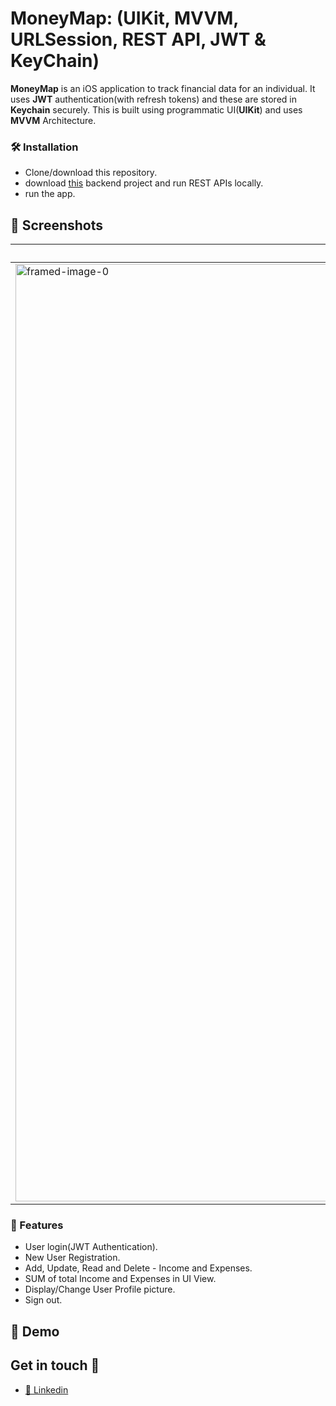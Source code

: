 # MoneyMap: (UIKit, MVVM, URLSession, REST API, JWT & KeyChain)

**MoneyMap** is an iOS application to track financial data for an individual. It uses **JWT** authentication(with refresh tokens) and these are stored in **Keychain** securely. This is built using programmatic UI(**UIKit**) and uses **MVVM** Architecture.


### 🛠 Installation

- Clone/download this repository.
- download [this](https://github.com/venugopalreddy701/MoneyMap-Backend) backend project and run REST APIs locally.
- run the app.

## 📸 Screenshots

| Screen-1           | Screen-2           | Screen-3           | Screen-4           | Screen-5           | Screen-6           |  
|--------------------|--------------------|--------------------|--------------------|--------------------|--------------------|
|<img width="1500" alt="framed-image-0" src="https://github.com/user-attachments/assets/3127d7a6-ccb4-4d4c-8f3c-d5dd8e37d1c9"> | <img width="1500" alt="framed-image-0" src="https://github.com/user-attachments/assets/7d143d91-fe50-4fa4-bf57-0b99ece85efa"> |<img width="1500" alt="framed-image-3" src="https://github.com/user-attachments/assets/7f26b055-f1da-4281-bdd4-3cc5e6cd5a03">| <img width="1500" alt="framed-image-1" src="https://github.com/user-attachments/assets/d96e8902-573f-4be3-aa4b-2841cc1a8f5d"> |<img width="1500" alt="framed-image-2" src="https://github.com/user-attachments/assets/b8d8522f-3a62-4a15-a1f2-40fe6497de57">| <img width="1500" alt="framed-image-0" src="https://github.com/user-attachments/assets/205233a4-bcd5-4f9a-84e2-f45d7196b9e1"> |




### 📌 Features

- User login(JWT Authentication).
- New User Registration.
- Add, Update, Read and Delete - Income and Expenses.
- SUM of total Income and Expenses in UI View.
- Display/Change User Profile picture.
- Sign out.


## 🚀 Demo



## Get in touch 💬

* [👥 Linkedin](https://www.linkedin.com/in/venugopalreddy701)


















